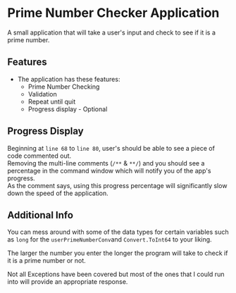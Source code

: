 # Prime Number Checker Application
A small application that will take a user's input and check to see if it is a prime number.

## Features
- The application has these features:
  - Prime Number Checking
  - Validation
  - Repeat until quit
  - Progress display - Optional

## Progress Display
Beginning at `line 68` to `line 80`, user's should be able to see a piece of code commented out.  
Removing the multi-line comments (`/**` & `**/`) and you should see a percentage in the command window which will notify you of the app's progress.  
As the comment says, using this progress percentage will significantly slow down the speed of the application.

## Additional Info
You can mess around with some of the data types for certain variables such as `long` for the `userPrimeNumberConv`and `Convert.ToInt64` to your liking.

The larger the number you enter the longer the program will take to check if it is a prime number or not.

Not all Exceptions have been covered but most of the ones that I could run into will provide an appropriate response.
